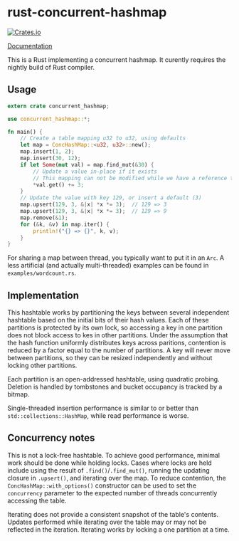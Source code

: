 # rust-concurrent-hashmap

[![Crates.io](https://img.shields.io/crates/v/concurrent-hashmap.svg)](https://crates.io/crates/concurrent-hashmap)

[Documentation](https://veddan.github.io/rustdoc/concurrent-hashmap/concurrent_hashmap/index.html)

This is a Rust implementing a concurrent hashmap.
It curently requires the nightly build of Rust compiler.

## Usage
```rust
extern crate concurrent_hashmap;

use concurrent_hashmap::*;

fn main() {
    // Create a table mapping u32 to u32, using defaults
    let map = ConcHashMap::<u32, u32>::new();
    map.insert(1, 2);
    map.insert(30, 12);
    if let Some(mut val) = map.find_mut(&30) {
        // Update a value in-place if it exists
        // This mapping can not be modified while we have a reference to it
        *val.get() += 3;
    }
    // Update the value with key 129, or insert a default (3)
    map.upsert(129, 3, &|x| *x *= 3);  // 129 => 3
    map.upsert(129, 3, &|x| *x *= 3);  // 129 => 9
    map.remove(&1);
    for (&k, &v) in map.iter() {
        println!("{} => {}", k, v);
    }
}
```

For sharing a map between thread, you typically want to put it in an `Arc`.
A less artificial (and actually multi-threaded) examples can be found in `examples/wordcount.rs`.

## Implementation
This hashtable works by partitioning the keys between several independent hashtable based on
 the initial bits of their hash values.
Each of these partitions is protected by its own lock, so accessing a key in one partition
 does not block access to kes in other partitions.
Under the assumption that the hash function uniformly distributes keys across paritions,
 contention is reduced by a factor equal to the number of partitions.
A key will never move between partitions, so they can be resized independently and without
 locking other partitions.

Each partition is an open-addressed hashtable, using quadratic probing.
Deletion is handled by tombstones and bucket occupancy is tracked by a bitmap.

Single-threaded insertion performance is similar to or better than `std::collections::HashMap`,
 while read performance is worse.

## Concurrency notes
This is not a lock-free hashtable.
To achieve good performance, minimal work should be done while holding locks.
Cases where locks are held include using the result of `.find()`/`.find_mut()`,
 running the updating closure in `.upsert()`, and iterating over the map.
To reduce contention, the `ConcHashMap::with_options()` constructor can be used
 to set the `concurrency` parameter to the expected number of threads concurrently
 accessing the table.

Iterating does not provide a consistent snapshot of the table's contents.
Updates performed while iterating over the table may or may not be reflected in the iteration.
Iterating works by locking a one partition at a time.

